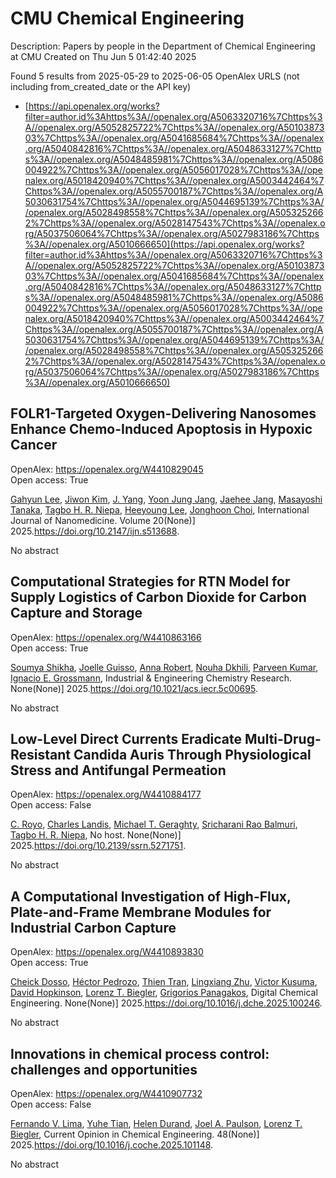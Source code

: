 # CMU Chemical Engineering
Description: Papers by people in the Department of Chemical Engineering at CMU
Created on Thu Jun  5 01:42:40 2025

Found 5 results from 2025-05-29 to 2025-06-05
OpenAlex URLS (not including from_created_date or the API key)
- [https://api.openalex.org/works?filter=author.id%3Ahttps%3A//openalex.org/A5063320716%7Chttps%3A//openalex.org/A5052825722%7Chttps%3A//openalex.org/A5010387303%7Chttps%3A//openalex.org/A5041685684%7Chttps%3A//openalex.org/A5040842816%7Chttps%3A//openalex.org/A5048633127%7Chttps%3A//openalex.org/A5048485981%7Chttps%3A//openalex.org/A5086004922%7Chttps%3A//openalex.org/A5056017028%7Chttps%3A//openalex.org/A5018420940%7Chttps%3A//openalex.org/A5003442464%7Chttps%3A//openalex.org/A5055700187%7Chttps%3A//openalex.org/A5030631754%7Chttps%3A//openalex.org/A5044695139%7Chttps%3A//openalex.org/A5028498558%7Chttps%3A//openalex.org/A5053252662%7Chttps%3A//openalex.org/A5028147543%7Chttps%3A//openalex.org/A5037506064%7Chttps%3A//openalex.org/A5027983186%7Chttps%3A//openalex.org/A5010666650](https://api.openalex.org/works?filter=author.id%3Ahttps%3A//openalex.org/A5063320716%7Chttps%3A//openalex.org/A5052825722%7Chttps%3A//openalex.org/A5010387303%7Chttps%3A//openalex.org/A5041685684%7Chttps%3A//openalex.org/A5040842816%7Chttps%3A//openalex.org/A5048633127%7Chttps%3A//openalex.org/A5048485981%7Chttps%3A//openalex.org/A5086004922%7Chttps%3A//openalex.org/A5056017028%7Chttps%3A//openalex.org/A5018420940%7Chttps%3A//openalex.org/A5003442464%7Chttps%3A//openalex.org/A5055700187%7Chttps%3A//openalex.org/A5030631754%7Chttps%3A//openalex.org/A5044695139%7Chttps%3A//openalex.org/A5028498558%7Chttps%3A//openalex.org/A5053252662%7Chttps%3A//openalex.org/A5028147543%7Chttps%3A//openalex.org/A5037506064%7Chttps%3A//openalex.org/A5027983186%7Chttps%3A//openalex.org/A5010666650)

## FOLR1-Targeted Oxygen-Delivering Nanosomes Enhance Chemo-Induced Apoptosis in Hypoxic Cancer   

OpenAlex: https://openalex.org/W4410829045    
Open access: True
    
[Gahyun Lee](https://openalex.org/A5062308269), [Jiwon Kim](https://openalex.org/A5100462888), [J. Yang](https://openalex.org/A5008435972), [Yoon Jung Jang](https://openalex.org/A5111535086), [Jaehee Jang](https://openalex.org/A5109441107), [Masayoshi Tanaka](https://openalex.org/A5018575134), [Tagbo H. R. Niepa](https://openalex.org/A5044695139), [Heeyoung Lee](https://openalex.org/A5100709327), [Jonghoon Choi](https://openalex.org/A5012952224), International Journal of Nanomedicine. Volume 20(None)] 2025.https://doi.org/10.2147/ijn.s513688.
    
No abstract    

    

## Computational Strategies for RTN Model for Supply Logistics of Carbon Dioxide for Carbon Capture and Storage   

OpenAlex: https://openalex.org/W4410863166    
Open access: True
    
[Soumya Shikha](https://openalex.org/A5115952045), [Joelle Guisso](https://openalex.org/A5115952044), [Anna Robert](https://openalex.org/A5013387021), [Nouha Dkhili](https://openalex.org/A5088388198), [Parveen Kumar](https://openalex.org/A5046684883), [Ignacio E. Grossmann](https://openalex.org/A5056017028), Industrial & Engineering Chemistry Research. None(None)] 2025.https://doi.org/10.1021/acs.iecr.5c00695.
    
No abstract    

    

## Low-Level Direct Currents Eradicate Multi-Drug-Resistant Candida Auris Through Physiological Stress and Antifungal Permeation   

OpenAlex: https://openalex.org/W4410884177    
Open access: False
    
[C. Royo](https://openalex.org/A5023468365), [Charles Landis](https://openalex.org/A5027621003), [Michael T. Geraghty](https://openalex.org/A5068646283), [Sricharani Rao Balmuri](https://openalex.org/A5042360668), [Tagbo H. R. Niepa](https://openalex.org/A5044695139), No host. None(None)] 2025.https://doi.org/10.2139/ssrn.5271751.
    
No abstract    

    

## A Computational Investigation of High-Flux, Plate-and-Frame Membrane Modules for Industrial Carbon Capture   

OpenAlex: https://openalex.org/W4410893830    
Open access: True
    
[Cheick Dosso](https://openalex.org/A5093713938), [Héctor Pedrozo](https://openalex.org/A5079899169), [Thien Tran](https://openalex.org/A5037749425), [Lingxiang Zhu](https://openalex.org/A5002137675), [Victor Kusuma](https://openalex.org/A5041659494), [David Hopkinson](https://openalex.org/A5101028600), [Lorenz T. Biegler](https://openalex.org/A5052825722), [Grigorios Panagakos](https://openalex.org/A5028498558), Digital Chemical Engineering. None(None)] 2025.https://doi.org/10.1016/j.dche.2025.100246.
    
No abstract    

    

## Innovations in chemical process control: challenges and opportunities   

OpenAlex: https://openalex.org/W4410907732    
Open access: False
    
[Fernando V. Lima](https://openalex.org/A5008955099), [Yuhe Tian](https://openalex.org/A5083266245), [Helen Durand](https://openalex.org/A5021832071), [Joel A. Paulson](https://openalex.org/A5042465949), [Lorenz T. Biegler](https://openalex.org/A5052825722), Current Opinion in Chemical Engineering. 48(None)] 2025.https://doi.org/10.1016/j.coche.2025.101148.
    
No abstract    

    
